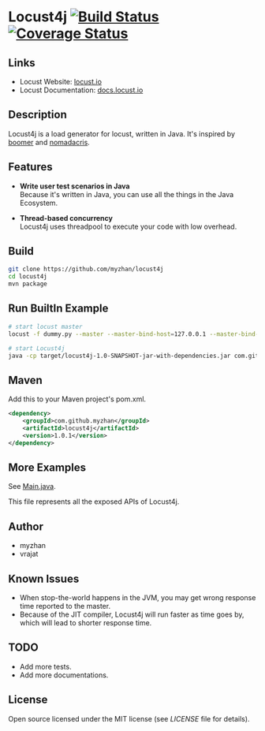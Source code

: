 # Locust4j [![Build Status](https://travis-ci.org/myzhan/locust4j.svg?branch=master)](https://travis-ci.org/myzhan/locust4j) [![Coverage Status](https://codecov.io/gh/myzhan/locust4j/branch/master/graph/badge.svg)](https://codecov.io/gh/myzhan/locust4j)

## Links

* Locust Website: <a href="http://locust.io">locust.io</a>
* Locust Documentation: <a href="http://docs.locust.io">docs.locust.io</a>

## Description

Locust4j is a load generator for locust, written in Java. It's inspired by [boomer](https://github.com/myzhan/boomer) 
and [nomadacris](https://github.com/vrajat/nomadacris).

## Features

* **Write user test scenarios in Java** <br>
Because it's written in Java, you can use all the things in the Java Ecosystem.

* **Thread-based concurrency** <br>
Locust4j uses threadpool to execute your code with low overhead.

## Build

```bash
git clone https://github.com/myzhan/locust4j
cd locust4j
mvn package
```

## Run BuiltIn Example

```bash
# start locust master
locust -f dummy.py --master --master-bind-host=127.0.0.1 --master-bind-port=5557

# start Locust4j
java -cp target/locust4j-1.0-SNAPSHOT-jar-with-dependencies.jar com.github.myzhan.locust4j.examples.Main
```

## Maven

Add this to your Maven project's pom.xml.

```xml
<dependency>
    <groupId>com.github.myzhan</groupId>
    <artifactId>locust4j</artifactId>
    <version>1.0.1</version>
</dependency>
```

## More Examples

See [Main.java](src/main/java/com/github/myzhan/locust4j/examples/Main.java).

This file represents all the exposed APIs of Locust4j.

## Author

* myzhan
* vrajat

## Known Issues

* When stop-the-world happens in the JVM, you may get wrong response time reported to the master.
* Because of the JIT compiler, Locust4j will run faster as time goes by, which will lead to shorter response time.

## TODO

* Add more tests.
* Add more documentations.

## License

Open source licensed under the MIT license (see _LICENSE_ file for details).
